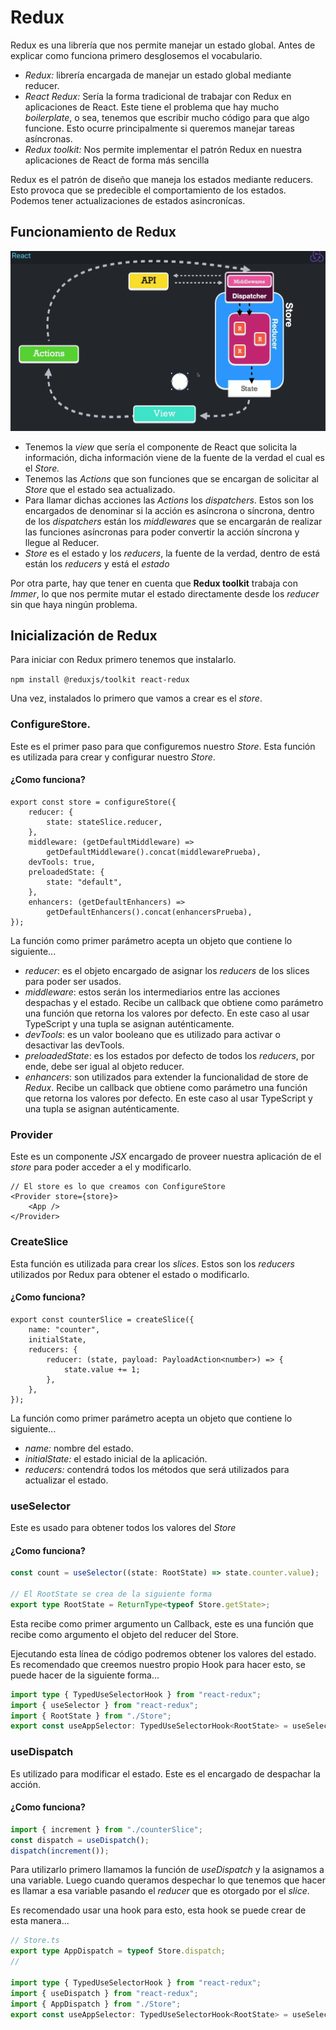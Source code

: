 # Redux

Redux es una librería que nos permite manejar un estado global. Antes de explicar como funciona primero desglosemos el vocabulario.

-   _Redux:_ librería encargada de manejar un estado global mediante reducer.
-   _React Redux:_ Sería la forma tradicional de trabajar con Redux en aplicaciones de React. Este tiene el problema que hay mucho _boilerplate_, o sea, tenemos que escribir mucho código para que algo funcione. Esto ocurre principalmente si queremos manejar tareas asíncronas.
-   _Redux toolkit:_ Nos permite implementar el patrón Redux en nuestra aplicaciones de React de forma más sencilla

Redux es el patrón de diseño que maneja los estados mediante reducers. Esto provoca que se predecible el comportamiento de los estados.
Podemos tener actualizaciones de estados asincronícas.

## Funcionamiento de Redux

![Imagen de Flujo de Redux](assets/image.png)

-   Tenemos la _view_ que sería el componente de React que solicita la información, dicha información viene de la fuente de la verdad el cual es el _Store._
-   Tenemos las _Actions_ que son funciones que se encargan de solicitar al _Store_ que el estado sea actualizado.
-   Para llamar dichas acciones las _Actions_ los _dispatchers_. Estos son los encargados de denominar si la acción es asíncrona o síncrona, dentro de los _dispatchers_ están los _middlewares_ que se encargarán de realizar las funciones asíncronas para poder convertir la acción síncrona y llegue al Reducer.
-   _Store_ es el estado y los _reducers_, la fuente de la verdad, dentro de está están los _reducers_ y está el _estado_

Por otra parte, hay que tener en cuenta que **Redux toolkit** trabaja con _Immer_, lo que nos permite mutar el estado directamente desde los _reducer_ sin que haya ningún problema.

## Inicialización de Redux

Para iniciar con Redux primero tenemos que instalarlo.

`npm install @reduxjs/toolkit react-redux`

Una vez, instalados lo primero que vamos a crear es el _store_.

### ConfigureStore.

Este es el primer paso para que configuremos nuestro _Store_. Esta función es utilizada para crear y configurar nuestro _Store_.

#### ¿Como funciona?

```tsx
export const store = configureStore({
    reducer: {
        state: stateSlice.reducer,
    },
    middleware: (getDefaultMiddleware) =>
        getDefaultMiddleware().concat(middlewarePrueba),
    devTools: true,
    preloadedState: {
        state: "default",
    },
    enhancers: (getDefaultEnhancers) =>
        getDefaultEnhancers().concat(enhancersPrueba),
});
```

La función como primer parámetro acepta un objeto que contiene lo siguiente...

-   _reducer_: es el objeto encargado de asignar los _reducers_ de los slices para poder ser usados.
-   _middleware_: estos serán los intermediarios entre las acciones despachas y el estado. Recibe un callback que obtiene como parámetro una función que retorna los valores por defecto. En este caso al usar TypeScript y una tupla se asignan auténticamente.
-   _devTools_: es un valor booleano que es utilizado para activar o desactivar las devTools.
-   _preloadedState_: es los estados por defecto de todos los _reducers_, por ende, debe ser igual al objeto reducer.
-   _enhancers_: son utilizados para extender la funcionalidad de store de _Redux_. Recibe un callback que obtiene como parámetro una función que retorna los valores por defecto. En este caso al usar TypeScript y una tupla se asignan auténticamente.

### Provider

Este es un componente _JSX_ encargado de proveer nuestra aplicación de el _store_ para poder acceder a el y modificarlo.

```tsx
// El store es lo que creamos con ConfigureStore
<Provider store={store}>
    <App />
</Provider>
```

### CreateSlice

Esta función es utilizada para crear los _slices_. Estos son los _reducers_ utilizados por Redux para obtener el estado o modificarlo.

#### ¿Como funciona?

```tsx
export const counterSlice = createSlice({
    name: "counter",
    initialState,
    reducers: {
        reducer: (state, payload: PayloadAction<number>) => {
            state.value += 1;
        },
    },
});
```

La función como primer parámetro acepta un objeto que contiene lo siguiente...

-   _name:_ nombre del estado.
-   _initialState:_ el estado inicial de la aplicación.
-   _reducers:_ contendrá todos los métodos que será utilizados para actualizar el estado.

### useSelector

Este es usado para obtener todos los valores del _Store_

#### ¿Como funciona?

```ts
const count = useSelector((state: RootState) => state.counter.value);

// El RootState se crea de la siguiente forma
export type RootState = ReturnType<typeof Store.getState>;
```

Esta recibe como primer argumento un Callback, este es una función que recibe como argumento el objeto del reducer del Store.

Ejecutando esta línea de código podremos obtener los valores del estado. Es recomendado que creemos nuestro propio Hook para hacer esto, se puede hacer de la siguiente forma...

```ts
import type { TypedUseSelectorHook } from "react-redux";
import { useSelector } from "react-redux";
import { RootState } from "./Store";
export const useAppSelector: TypedUseSelectorHook<RootState> = useSelector;
```

### useDispatch

Es utilizado para modificar el estado. Este es el encargado de despachar la acción.

#### ¿Como funciona?

```ts
import { increment } from "./counterSlice";
const dispatch = useDispatch();
dispatch(increment());
```

Para utilizarlo primero llamamos la función de _useDispatch_ y la asignamos a una variable. Luego cuando queramos despechar lo que tenemos que hacer es llamar a esa variable pasando el _reducer_ que es otorgado por el _slice_.

Es recomendado usar una hook para esto, esta hook se puede crear de esta manera...

```ts
// Store.ts
export type AppDispatch = typeof Store.dispatch;
//

import type { TypedUseSelectorHook } from "react-redux";
import { useDispatch } from "react-redux";
import { AppDispatch } from "./Store";
export const useAppSelector: TypedUseSelectorHook<RootState> = useSelector;
```
